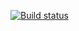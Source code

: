 [![Build status](https://build.appcenter.ms/v0.1/apps/b336c44f-1df2-4d73-9721-88e703d2c453/branches/master/badge)](https://appcenter.ms)